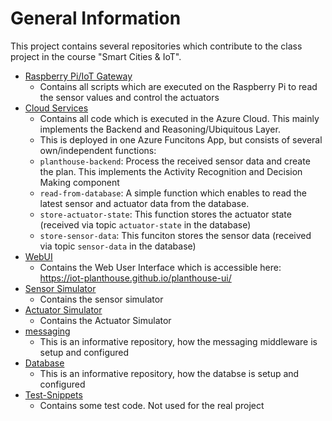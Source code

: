 # General Information

This project contains several repositories which contribute to the class project in the course "Smart Cities & IoT".

- [Raspberry Pi/IoT Gateway](https://github.com/IoT-planthouse/planthouse-sensors)
  - Contains all scripts which are executed on the Raspberry Pi to read the sensor values and control the actuators
- [Cloud Services](https://github.com/IoT-planthouse/smart-greenhouse-cloud-services)
  - Contains all code which is executed in the Azure Cloud. This mainly implements the Backend and Reasoning/Ubiquitous Layer.
  - This is deployed in one Azure Funcitons App, but consists of several own/independent functions:
  - `planthouse-backend`: Process the received sensor data and create the plan. This implements the Activity Recognition and Decision Making component
  - `read-from-database`: A simple function which enables to read the latest sensor and actuator data from the database.
  - `store-actuator-state`: This function stores the actuator state (received via topic `actuator-state` in the database)
  - `store-sensor-data`: This funciton stores the sensor data (received via topic `sensor-data` in the database)
- [WebUI](https://github.com/IoT-planthouse/planthouse-ui)
  - Contains the Web User Interface which is accessible here: https://iot-planthouse.github.io/planthouse-ui/
- [Sensor Simulator](https://github.com/IoT-planthouse/sensor-simulator)
  - Contains the sensor simulator
- [Actuator Simulator](https://github.com/IoT-planthouse/actuator-simulator)
  - Contains the Actuator Simulator
- [messaging](https://github.com/IoT-planthouse/messaging)
  - This is an informative repository, how the messaging middleware is setup and configured
- [Database](https://github.com/IoT-planthouse/database)
  - This is an informative repository, how the databse is setup and configured
- [Test-Snippets](https://github.com/IoT-planthouse/test-snippets)
  - Contains some test code. Not used for the real project
